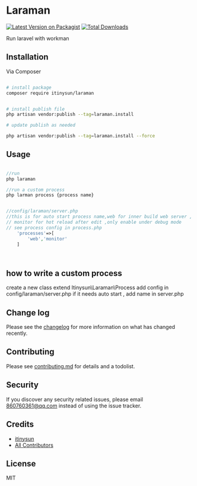 # Laraman

[![Latest Version on Packagist][ico-version]][link-packagist]
[![Total Downloads][ico-downloads]][link-downloads]


Run laravel with workman

## Installation

Via Composer

``` bash

# install package
composer require itinysun/laraman


# install publish file
php artisan vendor:publish --tag=laraman.install

# update publish as needed

php artisan vendor:publish --tag=laraman.install --force
```

## Usage

```php

//run
php laraman

//run a custom process
php larman process {process name}


//config/laraman/server.php
//this is for auto start process name,web for inner build web server ,
// monitor for hot reload after edit ,only enable under debug mode
// see process config in process.php
    'processes'=>[
        'web','monitor'
    ]




```
## how to write a custom process
create a new class extend Itinysun\Laraman\Process
add config in config/laraman/server.php
if it needs auto start , add name in server.php



## Change log

Please see the [changelog](changelog.md) for more information on what has changed recently.



## Contributing

Please see [contributing.md](contributing.md) for details and a todolist.

## Security

If you discover any security related issues, please email 860760361@qq.com instead of using the issue tracker.

## Credits

- [itinysun][link-author]
- [All Contributors][link-contributors]

## License

MIT

[ico-version]: https://img.shields.io/packagist/v/itinysun/laraman.svg?style=flat-square
[ico-downloads]: https://img.shields.io/packagist/dt/itinysun/laraman.svg?style=flat-square
[ico-travis]: https://img.shields.io/travis/itinysun/laraman/master.svg?style=flat-square
[ico-styleci]: https://styleci.io/repos/12345678/shield

[link-packagist]: https://packagist.org/packages/itinysun/laraman
[link-downloads]: https://packagist.org/packages/itinysun/laraman
[link-travis]: https://travis-ci.org/itinysun/laraman
[link-styleci]: https://styleci.io/repos/12345678
[link-author]: https://github.com/itinysun
[link-contributors]: ../../contributors
